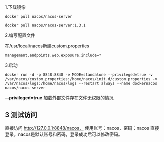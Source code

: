 1.下载镜像

```
docker pull nacos/nacos-server

docker pull nacos/nacos-server:1.3.1
```

2.编写配置文件

在/usr/local/nacos新建custom.properties

```
management.endpoints.web.exposure.include=*
```

3.启动

```
docker run -d -p 8848:8848 -e MODE=standalone --privileged=true -v /var/nacos/custom.properties:/home/nacos/init.d/custom.properties -v /var/nacos/logs:/home/nacos/logs --restart always --name dockernacos nacos/nacos-server
```

**--privileged=true** 加载外部文件存在文件无权限的情况

## 3 测试访问

直接访问 http://127.0.0.1:8848/nacos， 使用账号：nacos，密码：nacos 直接登录。nacos是默认账号和密码，登录成功后可以修改密码。